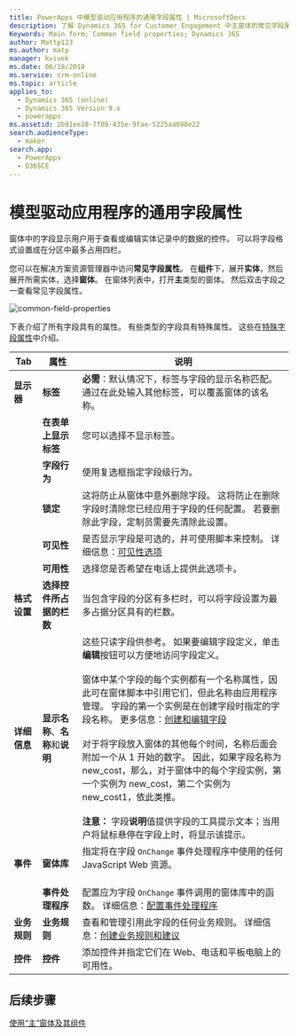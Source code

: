 ```yaml
---
title: PowerApps 中模型驱动应用程序的通用字段属性 | MicrosoftDocs
description: 了解 Dynamics 365 for Customer Engagement 中主窗体的常见字段属性
Keywords: Main form; Common field properties; Dynamics 365
author: Mattp123
ms.author: matp
manager: kvivek
ms.date: 06/18/2018
ms.service: crm-online
ms.topic: article
applies_to:
  - Dynamics 365 (online)
  - Dynamics 365 Version 9.x
  - powerapps
ms.assetid: 2b91ee28-7f09-435e-9fae-5225aa698e22
search.audienceType:
  - maker
search.app:
  - PowerApps
  - D365CE
---
```

# <a name="model-driven-app-common-field-properties"></a>模型驱动应用程序的通用字段属性

 窗体中的字段显示用户用于查看或编辑实体记录中的数据的控件。 可以将字段格式设置成在分区中最多占用四栏。  

您可以在解决方案资源管理器中访问**常见字段属性**。 在**组件**下，展开**实体**，然后展开所需实体，选择**窗体**。 在窗体列表中，打开**主**类型的窗体。 然后双击字段之一查看常见字段属性。

![common-field-properties](media/common-field-properties.png)
  
下表介绍了所有字段具有的属性。 有些类型的字段具有特殊属性。 这些在[特殊字段属性](special-field-properties-legacy.md)中介绍。  
  
|Tab|属性|说明|  
|---------|--------------|-----------------|  
|**显示器**|**标签**|**必需**：默认情况下，标签与字段的显示名称匹配。 通过在此处输入其他标签，可以覆盖窗体的该名称。|  
||**在表单上显示标签**|您可以选择不显示标签。|  
||**字段行为**|使用复选框指定字段级行为。|  
||**锁定**|这将防止从窗体中意外删除字段。 这将防止在删除字段时清除您已经应用于字段的任何配置。 若要删除此字段，定制员需要先清除此设置。|  
||**可见性**|是否显示字段是可选的，并可使用脚本来控制。 详细信息：[可见性选项](visibility-options-legacy.md)|  
||**可用性**|选择您是否希望在电话上提供此选项卡。|
|**格式设置**|**选择控件所占据的栏数**|当包含字段的分区有多栏时，可以将字段设置为最多占据分区具有的栏数。|  
|**详细信息**|**显示名称**、**名称**和**说明**|这些只读字段供参考。 如果要编辑字段定义，单击**编辑**按钮可以方便地访问字段定义。<br /><br /> 窗体中某个字段的每个实例都有一个名称属性，因此可在窗体脚本中引用它们，但此名称由应用程序管理。 字段的第一个实例是在创建字段时指定的字段名称。 更多信息：[创建和编辑字段](../common-data-service/create-edit-fields.md)<br /><br /> 对于将字段放入窗体的其他每个时间，名称后面会附加一个从 1 开始的数字。 因此，如果字段名称为 new_cost，那么，对于窗体中的每个字段实例，第一个实例为 new_cost，第二个实例为 new_cost1，依此类推。<br /><br />**注意：** 字段**说明**值提供字段的工具提示文本；当用户将鼠标悬停在字段上时，将显示该提示。|  
|**事件**|**窗体库**|指定将在字段 `OnChange` 事件处理程序中使用的任何 JavaScript Web 资源。<br /><br />|  
||**事件处理程序**|配置应为字段 `OnChange` 事件调用的窗体库中的函数。 详细信息：[配置事件处理程序](configure-event-handlers-legacy.md)|  
|**业务规则**|**业务规则**|查看和管理引用此字段的任何业务规则。 详细信息：[创建业务规则和建议](create-business-rules-recommendations-apply-logic-form.md)|  
|**控件**|**控件**|添加控件并指定它们在 Web、电话和平板电脑上的可用性。|  

## <a name="next-steps"></a>后续步骤

[使用“主”窗体及其组件](use-main-form-and-components.md)
